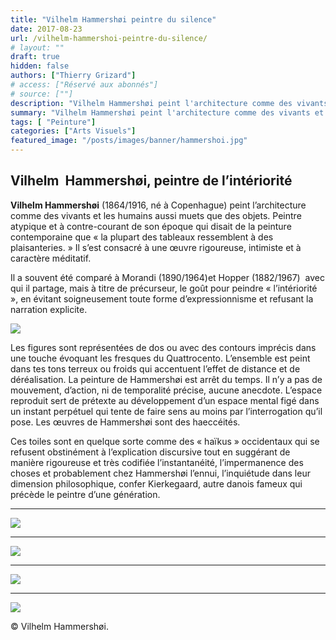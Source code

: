 ```yaml
---
title: "Vilhelm Hammershøi peintre du silence"
date: 2017-08-23
url: /vilhelm-hammershoi-peintre-du-silence/
# layout: ""
draft: true
hidden: false
authors: ["Thierry Grizard"]
# access: ["Réservé aux abonnés"]
# source: [""]
description: "Vilhelm Hammershøi peint l'architecture comme des vivants et les humains aussi muets que des objets, une œuvre à caractère intimiste et méditatif"
summary: "Vilhelm Hammershøi peint l'architecture comme des vivants et les humains aussi muets que des objets, une œuvre à caractère intimiste et méditatif"
tags: [ "Peinture"]
categories: ["Arts Visuels"]
featured_image: "/posts/images/banner/hammershoi.jpg"
---
```

## Vilhelm  Hammershøi, peintre de l’intériorité

**Vilhelm Hammershøi** (1864/1916, né à Copenhague) peint l’architecture comme des vivants et les humains aussi muets que des objets. Peintre atypique et à contre-courant de son époque qui disait de la peinture contemporaine que « la plupart des tableaux ressemblent à des plaisanteries. » Il s’est consacré à une œuvre rigoureuse, intimiste et à caractère méditatif.

Il a souvent été comparé à Morandi (1890/1964)et Hopper (1882/1967)  avec qui il partage, mais à titre de précurseur, le goût pour peindre « l’intériorité », en évitant soigneusement toute forme d’expressionnisme et refusant la narration explicite.

![](/posts/images/hammershoi/Vilhelm-Hammersh-i-2.jpg)

Les figures sont représentées de dos ou avec des contours imprécis dans une touche évoquant les fresques du Quattrocento. L’ensemble est peint dans tes tons terreux ou froids qui accentuent l’effet de distance et de déréalisation. La peinture de Hammershøi est arrêt du temps. Il n’y a pas de mouvement, d’action, ni de temporalité précise, aucune anecdote. L’espace reproduit sert de prétexte au développement d’un espace mental figé dans un instant perpétuel qui tente de faire sens au moins par l’interrogation qu’il pose.
Les œuvres de Hammershøi sont des haeccéités.

Ces toiles sont en quelque sorte comme des « haïkus » occidentaux qui se refusent obstinément à l’explication discursive tout en suggérant de manière rigoureuse et très codifiée l’instantanéité, l’impermanence des choses et probablement chez Hammershøi l’ennui, l’inquiétude dans leur dimension philosophique, confer Kierkegaard, autre danois fameux qui précède le peintre d’une génération.

---

![](/posts/images/hammershoi/hammershoi.0305-931x1030.jpg)

---

![](/posts/images/hammershoi/hammershoi.0306-853x1030.jpg)

---

![](/posts/images/hammershoi/hammershoi.0302-872x1030.jpg)

---

![](/posts/images/hammershoi/Vilhelm-Hammersh-i-Vilhelm-Hammershoi-painting-danemark-painter-methahysique-auction-sotheby.jpg)

© Vilhelm Hammershøi.